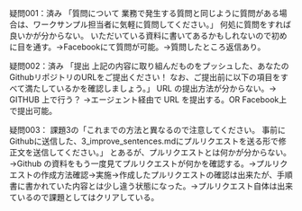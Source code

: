 疑問001：済み
「質問について
業務で発生する質問と同じように質問がある場合は、ワークサンプル担当者に気軽に質問してください。」
何処に質問をすれば良いかが分からない。
いただいている資料に書いてあるかもしれないので初めに目を通す。→Facebookにて質問が可能。→質問したところ返信あり。

疑問002：済み
「提出
上記の内容に取り組んだものをプッシュした、あなたのGithubリポジトリのURLをご提出ください！ なお、ご提出前に以下の項目をすべて満たしているかを確認しましょう。」
URL の提出方法が分からない。→ GITHUB 上で行う？ →エージェント経由で URL を提出する。OR Facebook上で提出可能。


疑問003：
課題3の「これまでの方法と異なるので注意してください。
事前にGithubに送信した、3_improve_sentences.mdにプルリクエストを送る形で修正文を送信してください。」
とあるが、プルリクエストとは何かが分からない。→Github の資料をもう一度見てプルリクエストが何かを確認する。→プルリクエストの作成方法確認→実施→作成したプルリクエストの確認は出来たが、手順書に書かれていた内容とは少し違う状態になった。→プルリクエスト自体は出来ているので課題としてはクリアしている。


